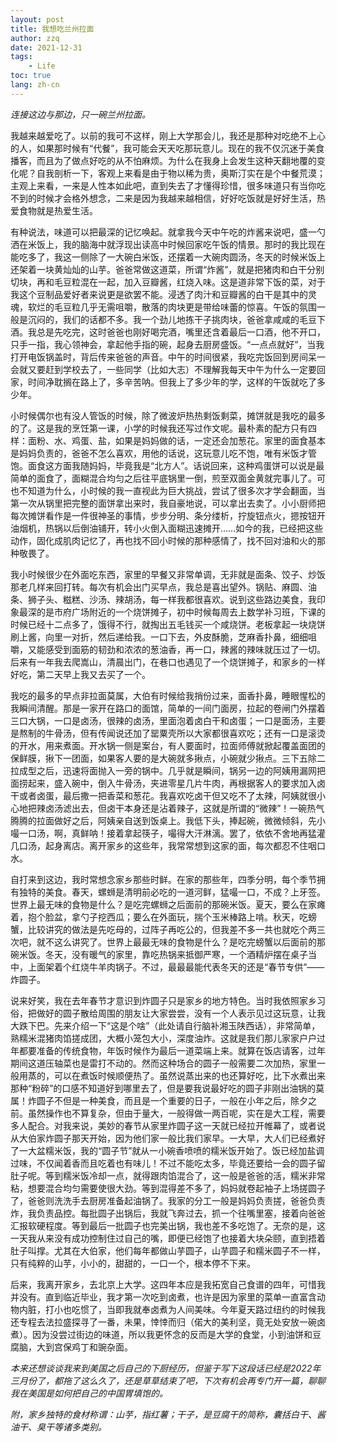 ```yaml
---
layout: post
title: 我想吃兰州拉面
author: zzq
date: 2021-12-31
tags:
    - Life
toc: true
lang: zh-cn
---
```


*连接这边与那边，只一碗兰州拉面。*

我越来越爱吃了。以前的我可不这样，刚上大学那会儿，我还是那种对吃绝不上心的人，如果那时候有“代餐”，我可能会天天吃那玩意儿。现在的我不仅沉迷于美食播客，而且为了做点好吃的从不怕麻烦。为什么在我身上会发生这种天翻地覆的变化呢？自我剖析一下，客观上来看是由于物以稀为贵，奥斯汀实在是个中餐荒漠；主观上来看，一来是人性本如此吧，直到失去了才懂得珍惜，很多味道只有当你吃不到的时候才会格外想念，二来是因为我越来越相信，好好吃饭就是好好生活，热爱食物就是热爱生活。

有种说法，味道可以把最深的记忆唤起。就拿我今天中午吃的炸酱来说吧，盛一勺洒在米饭上，我的脑海中就浮现出读高中时候回家吃午饭的情景。那时的我比现在能吃多了，我这一侧除了一大碗白米饭，还摆着一大碗肉圆汤，冬天的时候米饭上还架着一块黄灿灿的山芋。爸爸常做这道菜，所谓“炸酱”，就是把猪肉和白干分别切块，再和毛豆粒混在一起，加入豆瓣酱，红烧入味。这是道非常下饭的菜，对于我这个豆制品爱好者来说更是欲罢不能。浸透了肉汁和豆瓣酱的白干是其中的灵魂，软烂的毛豆粒几乎无需咀嚼，散落的肉块更是带给味蕾的惊喜。午饭的氛围一般是沉闷的，我们的话都不多。我一个劲儿地拣干子挑肉块，爸爸拿咸咸的毛豆下酒。我总是先吃完，这时爸爸也刚好喝完酒，嘴里还含着最后一口酒，他不开口，只手一指，我心领神会，拿起他手指的碗，起身去厨房盛饭。“一点点就好”，当我打开电饭锅盖时，背后传来爸爸的声音。中午的时间很紧，我吃完饭回到房间呆一会就又要赶到学校去了，一些同学（比如大志）不理解我每天中午为什么一定要回家，时间净耽搁在路上了，多辛苦呐。但我上了多少年的学，这样的午饭就吃了多少年。

小时候偶尔也有没人管饭的时候，除了微波炉热热剩饭剩菜，摊饼就是我吃的最多的了。这是我的烹饪第一课，小学的时候我还写过作文呢。最朴素的配方只有四样：面粉、水、鸡蛋、盐，如果是妈妈做的话，一定还会加葱花。家里的面食基本是妈妈负责的，爸爸不怎么喜欢，用他的话说，这玩意儿吃不饱，唯有米饭才管饱。面食这方面我随妈妈，毕竟我是“北方人”。话说回来，这种鸡蛋饼可以说是最简单的面食了，面糊混合均匀之后往平底锅里一倒，煎至双面金黄就完事儿了。可也不知道为什么，小时候的我一直视此为巨大挑战，尝试了很多次才学会翻面，当第一次从锅里把完整的面饼拿出来时，我自豪地说，可以拿出去卖了。小小厨师把每次摊饼看作是一件很神圣的事情，步步分明、条分缕析，拧旋钮点火，摁按钮开油烟机，热锅以后倒油铺开，转小火倒入面糊迅速摊开……如今的我，已经把这些动作，固化成肌肉记忆了，再也找不回小时候的那种感情了，找不回对油和火的那种敬畏了。

我小时候很少在外面吃东西，家里的早餐又非常单调，无非就是面条、饺子、炒饭那老几样来回打转。每次有机会出门买早点，我总是喜出望外。锅贴、麻圆、油条、狮子头、糍糕、沙汤、辣胡汤，每一样我都很喜欢。说到这些路边美食，我印象最深的是市府广场附近的一个烧饼摊子，初中时候每周去上数学补习班，下课的时候已经十二点多了，饿得不行，就掏出五毛钱买一个咸烧饼。老板拿起一块烧饼刷上酱，向里一对折，然后递给我。一口下去，外皮酥脆，芝麻香扑鼻，细细咀嚼，又能感受到面筋的韧劲和浓浓的葱油香，再一口，辣酱的辣味就压过了一切。后来有一年我去爬嵩山，清晨出门，在巷口也遇见了一个烧饼摊子，和家乡的一样好吃，第二天早上我又去买了一个。

我吃的最多的早点非拉面莫属，大伯有时候给我捎份过来，面香扑鼻，睡眼惺松的我瞬间清醒。那是一家开在路口的面馆，简单的一间门面房，拉起的卷闸门外摆着三口大锅，一口是卤汤，很辣的卤汤，里面泡着卤白干和卤蛋；一口是面汤，主要是熬制的牛骨汤，但有传闻说还加了罂粟壳所以大家都很喜欢吃；还有一口是滚烫的开水，用来煮面。开水锅一侧是案台，有人要面时，拉面师傅就掀起覆盖面团的保鲜膜，揪下一团面，如果客人要的是大碗就多揪点，小碗就少揪点。三下五除二拉成型之后，迅速将面抛入一旁的锅中。几乎就是瞬间，锅另一边的阿姨用漏网把面捞起来，盛入碗中，倒入牛骨汤，夹进零星几片牛肉，再根据客人的要求加入卤干或者卤蛋，最后撒一把香菜和葱花。我喜欢吃卤干但又吃不了太辣，阿姨就很小心地把辣卤汤滤出去，但卤干本身还是沾着辣子，这就是所谓的“微辣”！一碗热气腾腾的拉面做好之后，阿姨亲自送到饭桌上。我低下头，捧起碗，微微倾斜，先小嘬一口汤，啊，真鲜呐！接着拿起筷子，嘬得大汗淋漓。罢了，依依不舍地再猛灌几口汤，起身离店。离开家乡的这些年，我常常想到这家的面，每次都忍不住咽口水。

自打来到这边，我时常想念家乡那些时鲜。在家的那些年，四季分明，每个季节拥有独特的美食。春天，螺蛳是清明前必吃的一道河鲜，猛嘬一口，不成？上牙签。世界上最无味的食物是什么？是吃完螺蛳之后面前的那碗米饭。夏天，要么在家瘫着，抱个脸盆，拿勺子挖西瓜；要么在外面玩，揣个玉米棒路上啃。秋天，吃螃蟹，比较讲究的做法是先吃母的，过阵子再吃公的，但我差不多一共也就吃个两三次吧，就不这么讲究了。世界上最最无味的食物是什么？是吃完螃蟹以后面前的那碗米饭。冬天，没有暖气的家里，靠吃热锅来抵御严寒，一个酒精炉摆在桌子当中，上面架着个红烧牛羊肉锅子。不过，最最最能代表冬天的还是“春节专供”——炸圆子。

说来好笑，我在去年春节才意识到炸圆子只是家乡的地方特色。当时我依照家乡习俗，把做好的圆子散给周围的朋友让大家尝尝，没有一个人表示见过这玩意，让我大跌下巴。先来介绍一下“这是个啥”（此处请自行脑补湘玉陕西话），非常简单，熟糯米混猪肉馅搓成团，大概小笼包大小，深度油炸。这就是我们那儿家家户户过年都要准备的传统食物，年饭时候作为最后一道菜端上来。就算在饭店请客，过年期间这道压轴菜也是雷打不动的。然而这种场合的圆子一般需要二次加热，家里一般用蒸的，可以在煮饭时候顺便热了。虽然说蒸出来的也还算好吃，比下水煮出来那种“粉碎”的口感不知道好到哪里去了，但是要我说最好吃的圆子非刚出油锅的莫属！炸圆子不但是一种美食，而且是一个重要的日子，一般在小年之后，除夕之前。虽然操作也不算复杂，但由于量大，一般得做一两百呢，实在是大工程，需要多人配合。对我来说，美妙的春节从家里炸圆子这一天就已经拉开帷幕了，或者说从大伯家炸圆子那天开始，因为他们家一般比我们家早。一大早，大人们已经煮好了一大盆糯米饭，我的“圆子节”就从一小碗香喷喷的糯米饭开始了。饭已经加盐调过味，不仅闻着香而且吃着也有味儿！不过不能吃太多，毕竟还要给一会的圆子留肚子呢。等到糯米饭冷却一点，就得跟肉馅混合了，这一般是爸爸的活，糯米非常粘，想要混合均匀需要使很大劲。等到混得差不多了，妈妈就卷起袖子上场搓圆子了，爸爸则洗洗手去厨房准备起油锅了。我家的分工一般是妈妈负责搓，爸爸负责炸，我负责品控。每批圆子出锅后，我就飞奔过去，抓一个往嘴里塞，接着向爸爸汇报软硬程度。等到最后一批圆子也完美出锅，我也差不多吃饱了。无奈的是，这一天我从来没有成功控制住过自己的嘴，即便已经饱了也接着大块朵颐，直到捂着肚子叫撑。尤其在大伯家，他们每年都做山芋圆子，山芋圆子和糯米圆子不一样，只有纯粹的山芋，小小的，甜甜的，一口一个，根本停不下来。

后来，我离开家乡，去北京上大学。这四年本应是我拓宽自己食谱的四年，可惜我并没有。直到临近毕业，我才第一次吃到卤煮，也许是因为家里的菜单一直富含动物内脏，打小也吃惯了，当即我就奉卤煮为人间美味。今年夏天路过纽约的时候我还专程去法拉盛探寻了一番，未果，悻悻而归（偌大的美利坚，竟无处安放一碗卤煮）。因为没尝过街边的味道，所以我更怀念的反而是大学的食堂，小到油饼和豆腐脑，大到宫保鸡丁和豌杂面。

*本来还想谈谈我来到美国之后自己的下厨经历，但鉴于写下这段话已经是2022年三月份了，都拖了这么久了，还是草草结束了吧，下次有机会再专门开一篇，聊聊我在美国是如何把自己的中国胃填饱的。*

*附，家乡独特的食材称谓：山芋，指红薯；干子，是豆腐干的简称，囊括白干、酱油干、臭干等诸多类别。*
